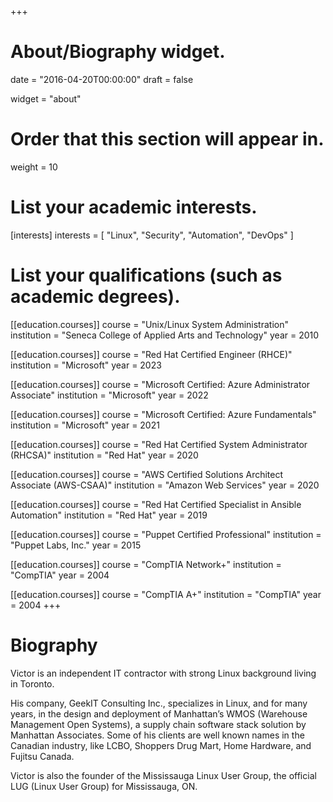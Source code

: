 +++
# About/Biography widget.

date = "2016-04-20T00:00:00"
draft = false

widget = "about"

# Order that this section will appear in.
weight = 10

# List your academic interests.
[interests]
  interests = [
    "Linux",
    "Security",
    "Automation",
    "DevOps"
  ]

# List your qualifications (such as academic degrees).
[[education.courses]]
  course = "Unix/Linux System Administration"
  institution = "Seneca College of Applied Arts and Technology"
  year = 2010

[[education.courses]]
  course = "Red Hat Certified Engineer (RHCE)"
  institution = "Microsoft"
  year = 2023

[[education.courses]]
  course = "Microsoft Certified: Azure Administrator Associate"
  institution = "Microsoft"
  year = 2022

[[education.courses]]
  course = "Microsoft Certified: Azure Fundamentals"
  institution = "Microsoft"
  year = 2021

[[education.courses]]
  course = "Red Hat Certified System Administrator (RHCSA)"
  institution = "Red Hat"
  year = 2020

[[education.courses]]
  course = "AWS Certified Solutions Architect Associate (AWS-CSAA)"
  institution = "Amazon Web Services"
  year = 2020

[[education.courses]]
  course = "Red Hat Certified Specialist in Ansible Automation"
  institution = "Red Hat"
  year = 2019

[[education.courses]]
  course = "Puppet Certified Professional"
  institution = "Puppet Labs, Inc."
  year = 2015

[[education.courses]]
  course = "CompTIA Network+"
  institution = "CompTIA"
  year = 2004

[[education.courses]]
  course = "CompTIA A+"
  institution = "CompTIA"
  year = 2004
+++

# Biography

Victor is an independent IT contractor with strong Linux background living in Toronto.

His company, GeekIT Consulting Inc., specializes in Linux, and for many years, in the design and deployment of Manhattan’s WMOS (Warehouse Management Open Systems), a supply chain software stack solution by Manhattan Associates. Some of his clients are well known names in the Canadian industry, like LCBO, Shoppers Drug Mart, Home Hardware, and Fujitsu Canada.

Victor is also the founder of the Mississauga Linux User Group, the official LUG (Linux User Group) for Mississauga, ON.
